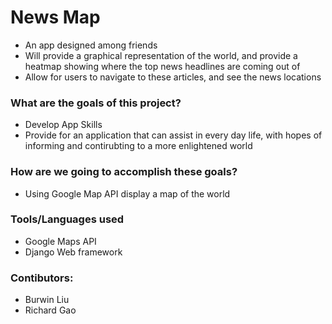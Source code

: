 # News Map
* An app designed among friends
* Will provide a graphical representation of the world, and provide a heatmap showing where the top news headlines are coming out of
* Allow for users to navigate to these articles, and see the news locations

### What are the goals of this project?
* Develop App Skills
* Provide for an application that can assist in every day life, with hopes of informing and contirubting to a more enlightened world

### How are we going to accomplish these goals?
* Using Google Map API display a map of the world

### Tools/Languages used
* Google Maps API
* Django Web framework

### Contibutors:
* Burwin Liu
* Richard Gao
